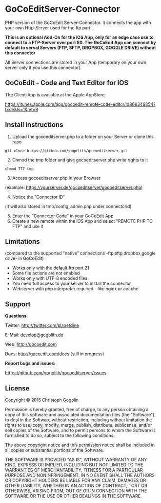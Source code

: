 GoCoEditServer-Connector
==============

PHP version of the GoCoEdit Server-Connector. 
It connects the app with your own Http-Server used 
for the ftp part. 

**This is an optional Add-On for the iOS App, only for an edge case use to connect to a FTP-Server over port 80. The GoCoEdit App can connect by default to serval Servers (FTP, SFTP, DROPBOX, GOOGLE DRIVE) without this connector**

All Server connections are stored in your App 
(temporary on your own server only if you use this connector).

GoCoEdit - Code and Text Editor for iOS
-------------

The Client-App is available at the Apple AppStore:

https://itunes.apple.com/app/gocoedit-remote-code-editor/id869346854?l=de&ls=1&mt=8


Install instructions 
-------------

1. Upload the gocoeditserver.php to a folder on your Server or clone this repo

`git clone https://github.com/gogolith/gocoeditserver.git`

2. Chmod the tmp folder and give gocoeditserver.php write rights to it

`chmod 777 tmp`

3. Access gocoeditserver.php in your Browser 

(example: https://yourserver.de/gocoeditserver/gocoeditserver.php)

4. Notice the "Connector ID" 

(it will also stored in tmp/config_admin.php under connectorid)

5. Enter the "Connector Code" in your GoCoEdit App
6. Create a new remote within the iOS App and select "REMOTE PHP TO FTP" and use it


Limitations 
-------------

(compared to the supported "native" connections -ftp,sftp,dropbox,google drive- in GoCoEdit)

- Works only with the default ftp port 21
- Some file actions are not enabled
- Works only with UTF-8 encoded files
- You need full access to your server to install the connector 
- Webserver with php interpreter required - like nginx or apache


Support
-------------

**Questions:**

Twitter: http://twitter.com/planetdine

E-Mail: develop@gogolith.de

Web: http://gocoedit.com

Docs: http://gocoedit.com/docs (still in progress)

**Report bugs and issues:**

https://github.com/gogolith/gocoeditserver/issues



License
-------------
Copyright © 2016 Christoph Gogolin

Permission is hereby granted, free of charge, to any person obtaining a copy of this software and associated documentation files (the "Software"), to deal in the Software without restriction, including without limitation the rights to use, copy, modify, merge, publish, distribute, sublicense, and/or sell copies of the Software, and to permit persons to whom the Software is furnished to do so, subject to the following conditions:

The above copyright notice and this permission notice shall be included in all copies or substantial portions of the Software.

THE SOFTWARE IS PROVIDED "AS IS", WITHOUT WARRANTY OF ANY KIND, EXPRESS OR IMPLIED, INCLUDING BUT NOT LIMITED TO THE WARRANTIES OF MERCHANTABILITY, FITNESS FOR A PARTICULAR PURPOSE AND NONINFRINGEMENT. IN NO EVENT SHALL THE AUTHORS OR COPYRIGHT HOLDERS BE LIABLE FOR ANY CLAIM, DAMAGES OR OTHER LIABILITY, WHETHER IN AN ACTION OF CONTRACT, TORT OR OTHERWISE, ARISING FROM, OUT OF OR IN CONNECTION WITH THE SOFTWARE OR THE USE OR OTHER DEALINGS IN THE SOFTWARE.
